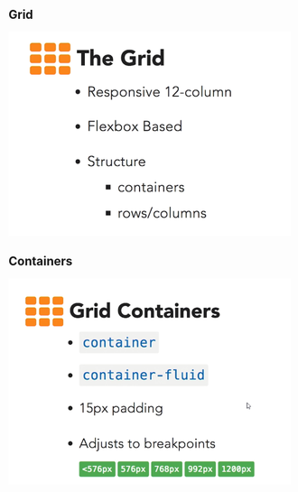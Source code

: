 ## Grid

<img src="./img/15.00.png" alt="drawing" width="500"/>

## Containers

<img src="./img/15.0.png" alt="drawing" width="500"/>


